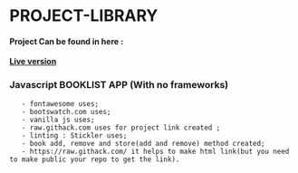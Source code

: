 # PROJECT-LIBRARY

#### Project Can be found in here :
**[Live version](https://rawcdn.githack.com/codershona/PROJECT-LIBRARY/0ec0a8f8905a61d3ce5084c318a73ec85c317a5c/index.html)**


### Javascript BOOKLIST APP (With no frameworks)

```
   - fontawesome uses;
   - bootswatch.com uses;
   - vanilla js uses;
   - raw.githack.com uses for project link created ;
   - linting : Stickler uses;
   - book add, remove and store(add and remove) method created;
   - https://raw.githack.com/ it helps to make html link(but you need to make public your repo to get the link).
   
```
